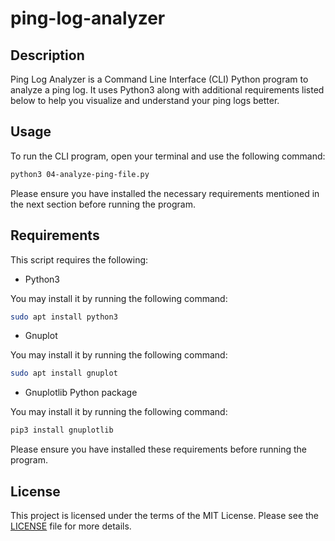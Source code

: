 # ping-log-analyzer

## Description

Ping Log Analyzer is a Command Line Interface (CLI) Python program to analyze a ping log. It uses Python3 along with additional requirements listed below to help you visualize and understand your ping logs better.

## Usage

To run the CLI program, open your terminal and use the following command:

```bash
python3 04-analyze-ping-file.py
```

Please ensure you have installed the necessary requirements mentioned in the next section before running the program.

## Requirements

This script requires the following:

* Python3

You may install it by running the following command:

```bash
sudo apt install python3
```

* Gnuplot

You may install it by running the following command:

```bash
sudo apt install gnuplot
```

* Gnuplotlib Python package

You may install it by running the following command:

```bash
pip3 install gnuplotlib
```

Please ensure you have installed these requirements before running the program.

## License

This project is licensed under the terms of the MIT License. Please see the [LICENSE](LICENSE) file for more details.
